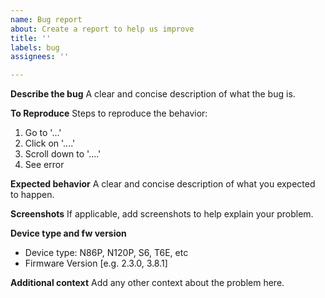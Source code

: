 ```yaml
---
name: Bug report
about: Create a report to help us improve
title: ''
labels: bug
assignees: ''

---
```


**Describe the bug**
A clear and concise description of what the bug is.

**To Reproduce**
Steps to reproduce the behavior:
1. Go to '...'
2. Click on '....'
3. Scroll down to '....'
4. See error

**Expected behavior**
A clear and concise description of what you expected to happen.

**Screenshots**
If applicable, add screenshots to help explain your problem.

**Device type and fw version**
 - Device type: N86P, N120P, S6, T6E, etc
 - Firmware Version [e.g. 2.3.0, 3.8.1]

**Additional context**
Add any other context about the problem here.
